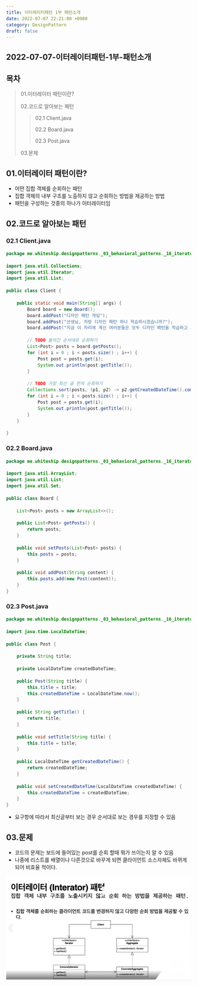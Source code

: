 ```yaml
---
title: 이터레이터패턴 1부 패턴소개
date: 2022-07-07 22:21:00 +0900
category: DesignPattern
draft: false
---
```


## 2022-07-07-이터레이터패턴-1부-패턴소개

## 목차

>
>01.이터레이터 패턴이란?
>
>02.코드로 알아보는 패턴
>
>>  02.1 Client.java
>>
>>  02.2  Board.java
>>
>>  02.3 Post.java
>
> 03.문제

## 01.이터레이터 패턴이란?

- 어떤 집합 객체를 순회하는 패턴
- 집합 객체의 내부 구조를 노출하지 않고 순회하는 방법을 제공하는 방법
- 패턴을 구성하는 것중의 하나가 이터레이터임

## 02.코드로 알아보는 패턴

### 02.1 Client.java

```java
package me.whiteship.designpatterns._03_behavioral_patterns._16_iterator._01_before;

import java.util.Collections;
import java.util.Iterator;
import java.util.List;

public class Client {

    public static void main(String[] args) {
        Board board = new Board();
        board.addPost("디자인 패턴 게임");
        board.addPost("선생님, 저랑 디자인 패턴 하나 학습하시겠습니까?");
        board.addPost("지금 이 자리에 계신 여러분들은 모두 디자인 패턴을 학습하고 계신 분들입니다.");

        // TODO 들어간 순서대로 순회하기
        List<Post> posts = board.getPosts();
        for (int i = 0 ; i < posts.size() ; i++) {
            Post post = posts.get(i);
            System.out.println(post.getTitle());
        }

        // TODO 가장 최신 글 먼저 순회하기
        Collections.sort(posts, (p1, p2) -> p2.getCreatedDateTime().compareTo(p1.getCreatedDateTime()));
        for (int i = 0 ; i < posts.size() ; i++) {
            Post post = posts.get(i);
            System.out.println(post.getTitle());
        }
    }

}
```

 ### 02.2  Board.java

```java
package me.whiteship.designpatterns._03_behavioral_patterns._16_iterator._01_before;

import java.util.ArrayList;
import java.util.List;
import java.util.Set;

public class Board {

    List<Post> posts = new ArrayList<>();

    public List<Post> getPosts() {
        return posts;
    }

    public void setPosts(List<Post> posts) {
        this.posts = posts;
    }

    public void addPost(String content) {
        this.posts.add(new Post(content));
    }
}
```

### 02.3 Post.java

```java
package me.whiteship.designpatterns._03_behavioral_patterns._16_iterator._01_before;

import java.time.LocalDateTime;

public class Post {

    private String title;

    private LocalDateTime createdDateTime;

    public Post(String title) {
        this.title = title;
        this.createdDateTime = LocalDateTime.now();
    }

    public String getTitle() {
        return title;
    }

    public void setTitle(String title) {
        this.title = title;
    }

    public LocalDateTime getCreatedDateTime() {
        return createdDateTime;
    }

    public void setCreatedDateTime(LocalDateTime createdDateTime) {
        this.createdDateTime = createdDateTime;
    }
}
```

- 요구항에 따라서 최신글부터 보는 경우 순서대로 보는 경우를 지정할 수 있음

## 03.문제

- 코드의 문제는 보드에 들어있는 post를 순회 할때 뭐가 쓰이는지 알 수 있음
- 나중에 리스트를 배열이나 다른것으로 바꾸게 되면 클라이언트 소스자체도 바뀌게되어 비효율 적이다.

![image-20220707223654567](../../assets/img/post/2022-07-07-이터레이터패턴-1부-패턴/image-20220707223654567.png)